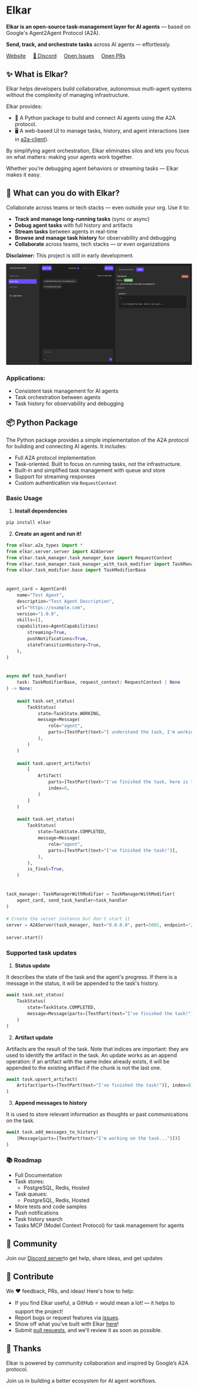 # Elkar
**Elkar is an open-source task-management layer for AI agents** — based on Google's Agent2Agent Protocol (A2A).

**Send, track, and orchestrate tasks** across AI agents — effortlessly.

[Website](www.elkar.co) &nbsp;&nbsp;&nbsp; [💬 Discord](https://discord.gg/f5Znhcvm) &nbsp;&nbsp;&nbsp; [Open Issues](https://github.com/elkar-ai/elkar/issues) &nbsp;&nbsp;&nbsp; [Open PRs](https://github.com/elkar-ai/elkar/pulls)

## ✨ What is Elkar? 

Elkar helps developers build collaborative, autonomous multi-agent systems without the complexity of managing infrastructure.

Elkar provides:
- 🐍 A Python package to build and connect AI agents using the A2A protocol.
- 🖥️ A web-based UI to manage tasks, history, and agent interactions (see in [a2a-client](https://github.com/elkar-ai/elkar/tree/main/a2a-client)).

By simplifying agent orchestration, Elkar eliminates silos and lets you focus on what matters: making your agents work together.

Whether you’re debugging agent behaviors or streaming tasks — Elkar makes it easy.


## 🔧 What can you do with Elkar?
Collaborate across teams or tech stacks — even outside your org.
Use it to:
- **Track and manage long-running tasks** (sync or async)
- **Debug agent tasks** with full history and artifacts
- **Stream tasks** between agents in real-time
- **Browse and manage task history** for observability and debugging
- **Collaborate** across teams, tech stacks — or even organizations


**Disclaimer:** This project is still in early development.

![Elkar](./images/ui.png)

### Applications:
- Consistent task management for AI agents
- Task orchestration between agents
- Task history for observability and debugging


## 📦 Python Package

The Python package provides a simple implementation of the A2A protocol for building and connecting AI agents. It includes:
- Full A2A protocol implementation
- Task-oriented. Built to focus on running tasks, not the infrastructure.
- Built-in and simplified task management with queue and store
- Support for streaming responses 
- Custom authentication via `RequestContext`


### Basic Usage

1. **Install dependencies**
```bash
pip install elkar
```

2. **Create an agent and run it!**
```python
from elkar.a2a_types import *
from elkar.server.server import A2AServer
from elkar.task_manager.task_manager_base import RequestContext
from elkar.task_manager.task_manager_with_task_modifier import TaskManagerWithModifier
from elkar.task_modifier.base import TaskModifierBase


agent_card = AgentCard(
    name="Test Agent",
    description="Test Agent Description",
    url="https://example.com",
    version="1.0.0",
    skills=[],
    capabilities=AgentCapabilities(
        streaming=True,
        pushNotifications=True,
        stateTransitionHistory=True,
    ),
)


async def task_handler(
    task: TaskModifierBase, request_context: RequestContext | None
) -> None:

    await task.set_status(
        TaskStatus(
            state=TaskState.WORKING,
            message=Message(
                role="agent",
                parts=[TextPart(text="I understand the task, I'm working on it...")],
            ),
        )
    )

    await task.upsert_artifacts(
        [
            Artifact(
                parts=[TextPart(text="I've finished the task, here is the result...")],
                index=0,
            )
        ]
    )

    await task.set_status(
        TaskStatus(
            state=TaskState.COMPLETED,
            message=Message(
                role="agent",
                parts=[TextPart(text="I've finished the task!")],
            ),
        ),
        is_final=True,
    )


task_manager: TaskManagerWithModifier = TaskManagerWithModifier(
    agent_card, send_task_handler=task_handler
)

# Create the server instance but don't start it
server = A2AServer(task_manager, host="0.0.0.0", port=5001, endpoint="/")

server.start()
```


### Supported task updates

1. **Status update**

It describes the state of the task and the agent's progress. If there is a message in the status, it will be appended to the task's history.
```python
await task.set_status(
    TaskStatus(
        state=TaskState.COMPLETED,
        message=Message(parts=[TextPart(text="I've finished the task!")])
    )
)
```


2. **Artifact update**  

Artifacts are the result of the task. Note that indices are important: they are used to identify the artifact in the task. An update works as an append operation: if an artifact with the same index already exists, it will be appended to the existing artifact if the chunk is not the last one.
```python
await task.upsert_artifact(
    Artifact(parts=[TextPart(text="I've finished the task!")], index=0)
)
```

3. **Append messages to history**

It is used to store relevant information as thoughts or past communications on the task.
```python
await task.add_messages_to_history(
    [Message(parts=[TextPart(text="I'm working on the task...")])]
)
```




### 📚 Roadmap
- Full Documentation
- Task stores:
    - PostgreSQL, Redis, Hosted
- Task queues:
    - PostgreSQL, Redis, Hosted
- More tests and code samples
- Push notifications
- Task history search
- Tasks MCP (Model Context Protocol) for task management for agents

## 💬 Community
Join our [Discord server](https://discord.gg/f5Znhcvm)to get help, share ideas, and get updates

## 🤝 Contribute

We ❤️ feedback, PRs, and ideas! Here's how to help:

- If you find Elkar useful, a GitHub ⭐️ would mean a lot! — it helps to support the project!
- Report bugs or request features via [issues](https://github.com/elkar-ai/elkar/issues).
- Show off what you’ve built with Elkar [here](https://discord.com/channels/1366517666054934589/1366528135730040862)! 
- Submit [pull requests](https://github.com/elkar-ai/elkar/pulls), and we'll review it as soon as possible.

##  🙌 Thanks
Elkar is powered by community collaboration and inspired by Google’s A2A protocol.

Join us in building a better ecosystem for AI agent workflows.



